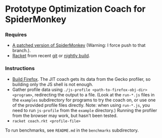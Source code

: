 Prototype Optimization Coach for SpiderMonkey
=============================================

### Requires
* [A patched version of SpiderMonkey](https://github.com/stamourv/gecko-dev/tree/profiler-opt-info) (Warning: I force push to that branch.).
* [Racket](http://racket-lang.org) from recent [git](http://github.com/plt/racket/) or [nightly build](http://www.cs.utah.edu/plt/snapshots/).

### Instructions
* [Build Firefox](https://developer.mozilla.org/en-US/docs/Simple_Firefox_build).
  The JIT coach gets its data from the Gecko profiler, so building only the JS
  shell is not enough.
* Gather profile data using `./js-profile <path-to-firefox-obj-dir> <program>`,
  redirecting the output to a file.
  (Look at the `run-*.js` files in the `examples` subdirectory for programs to
  try the coach on, or use one of the provided profile files directly.
  Note: when using `run-*.js`, you need to run `js-profile` from the `example`
  directory.)
  Running the profiler from the browser may work, but hasn't been tested.
* `racket coach.rkt <profile-file>`

To run benchmarks, see `README.md` in the `benchmarks` subdirectory.
